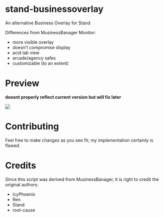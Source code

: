 # stand-businessoverlay
An alternative Business Overlay for Stand

Differences from MusinessBanager Monitor:
- more visible overlay
- doesn't compromise display
- acid lab view
- arcade/agency safes
- customizable (to an extent)

# Preview
**doesnt properly reflect current version but will fix later**

![](https://raw.githubusercontent.com/stagnate6628/stand-businessoverlay/main/preview.png)

# Contributing
Feel free to make changes as you see fit; my implementation certainly is flawed.

# Credits
Since this script was derived from MusinessBanager, it is right to credit the original authors:
- IcyPhoenix
- Ren
- Stand
- root-cause
